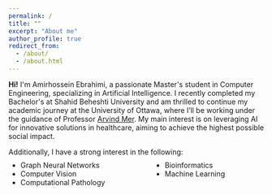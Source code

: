 ```yaml
---
permalink: /
title: ""
excerpt: "About me"
author_profile: true
redirect_from: 
  - /about/
  - /about.html
---
```

<style>
.farsi { font-family:PERSWEB; font-weight: bold; font-size:11pt; }
.header-color { color:#0f2b46; }
.twocol { columns: 2 }
ul.twocol { width: 110%; }
</style>

**Hi!** I'm Amirhossein Ebrahimi, a passionate Master's student in Computer Engineering, specializing in Artificial Intelligence. I recently completed my Bachelor's at Shahid Beheshti University and am thrilled to continue my academic journey at the University of Ottawa, where I’ll be working under the guidance of Professor [Arvind Mer](https://scholar.google.com/citations?user=Xy6KKl8AAAAJ&hl=en).  My main interest is on leveraging AI for innovative solutions in healthcare, aiming to achieve the highest possible social impact.

Additionally, I have a strong interest in the following: 

<ul class='twocol' style="margin-top: -1%;" markdown='1'>
<li> Graph Neural Networks</li>
<li> Computer Vision</li>
<li> Computational Pathology</li>
<li> Bioinformatics</li>
<li> Machine Learning</li>
</ul>
